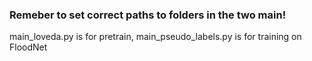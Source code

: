 ### Remeber to set correct paths to folders in the two main!
main_loveda.py is for pretrain, main_pseudo_labels.py is for training on FloodNet
